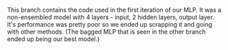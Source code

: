This branch contains the code used in the first iteration of our MLP. It was a non-ensembled model with 4 layers - input, 2 hidden layers, output layer. It's performance was pretty poor so we ended up scrapping it and going with other methods. (The bagged MLP that is seen in the other branch ended up being our best model.)
